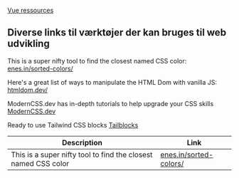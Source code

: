 [Vue ressources](vue.html)

## Diverse links til værktøjer der kan bruges til web udvikling

This is a super nifty tool to find the closest named CSS color:  
[enes.in/sorted-colors/](https://enes.in/sorted-colors/)

Here's a great list of ways to manipulate the HTML Dom with vanilla JS:  
[htmldom.dev/](https://htmldom.dev/)

ModernCSS.dev has in-depth tutorials to help upgrade your CSS skills  
[ModernCSS.dev](https://moderncss.dev)

Ready to use Tailwind CSS blocks
[Tailblocks](https://github.com/mertJF/tailblocks)

| Description | Link |
|---|---|
| This is a super nifty tool to find the closest named CSS color | [enes.in/sorted-colors/](https://enes.in/sorted-colors/) |
